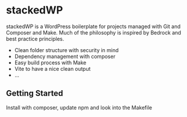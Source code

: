 # stackedWP

stackedWP is a WordPress boilerplate for projects managed with Git and Composer and Make. Much of the philosophy is inspired by Bedrock and best practice principles.

- Clean folder structure with security in mind
- Dependency management with composer
- Easy build process with Make
- Vite to have a nice clean output
- ...


## Getting Started

Install with composer, update npm and look into the Makefile
